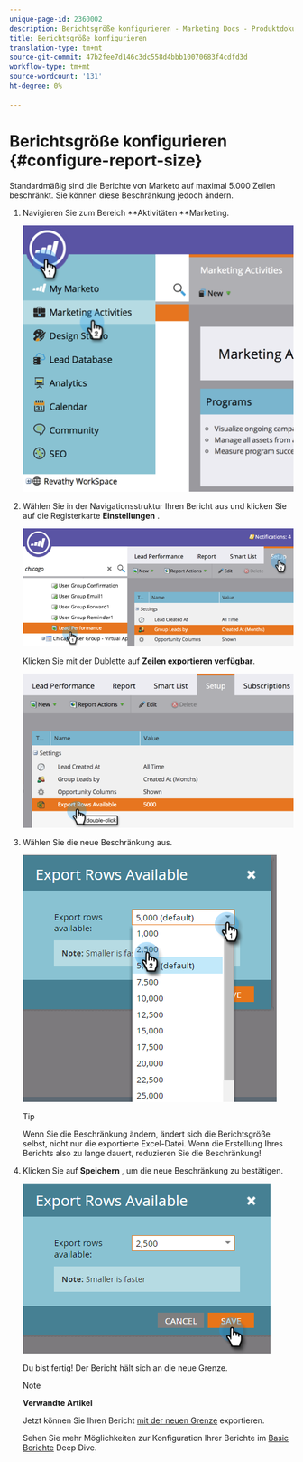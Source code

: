 ```yaml
---
unique-page-id: 2360002
description: Berichtsgröße konfigurieren - Marketing Docs - Produktdokumentation
title: Berichtsgröße konfigurieren
translation-type: tm+mt
source-git-commit: 47b2fee7d146c3dc558d4bbb10070683f4cdfd3d
workflow-type: tm+mt
source-wordcount: '131'
ht-degree: 0%

---
```



# Berichtsgröße konfigurieren {#configure-report-size}

Standardmäßig sind die Berichte von Marketo auf maximal 5.000 Zeilen beschränkt. Sie können diese Beschränkung jedoch ändern.

1. Navigieren Sie zum Bereich **Aktivitäten **Marketing.

   ![](assets/image2014-9-16-10-3a53-3a57.png)

1. Wählen Sie in der Navigationsstruktur Ihren Bericht aus und klicken Sie auf die Registerkarte **Einstellungen** .

   ![](assets/image2014-9-16-10-3a54-3a1.png)

   Klicken Sie mit der Dublette auf **Zeilen exportieren verfügbar**.

   ![](assets/image2014-9-16-10-3a54-3a5.png)

1. Wählen Sie die neue Beschränkung aus.

   ![](assets/image2016-3-2-9-3a13-3a0.png)

   >[!TIP]
   >
   >Wenn Sie die Beschränkung ändern, ändert sich die Berichtsgröße selbst, nicht nur die exportierte Excel-Datei. Wenn die Erstellung Ihres Berichts also zu lange dauert, reduzieren Sie die Beschränkung!

1. Klicken Sie auf **Speichern** , um die neue Beschränkung zu bestätigen.

   ![](assets/image2016-3-2-9-3a13-3a59.png)

   Du bist fertig! Der Bericht hält sich an die neue Grenze.

   >[!NOTE]
   >
   >**Verwandte Artikel**
   >
   >
   >Jetzt können Sie Ihren Bericht [mit der neuen Grenze](../../../../product-docs/reporting/basic-reporting/report-activity/export-a-report-to-excel.md) exportieren.

   Sehen Sie mehr Möglichkeiten zur Konfiguration Ihrer Berichte im [Basic Berichte](http://docs.marketo.com/display/docs/basic+reporting) Deep Dive.

